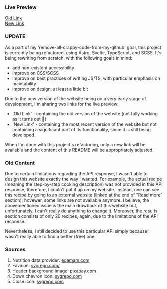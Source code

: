 ### Live Preview
[Old Link](https://kepmon.github.io/Recipe_finder/)  
[New Link](https://coruscating-toffee-43cf1a.netlify.app/)

### UPDATE
As a part of my 'remove-all-crappy-code-from-my-github' goal, this project is currently being refactored, using Astro, Svelte, TypeScript, and SCSS. It's being rewriting from scratch, with the following goals in mind:
* add non-existent accessibility
* improve on CSS/SCSS
* improve on best practices of writing JS/TS, with particular emphasis on maintability
* improve on design, at least a little bit

Due to the new version of the website being on a very early stage of development, I'm sharing two links for the live preview:
* 'Old Link' - containing the old version of the website (not fully working as it turns out 🙈)
* 'New Link' - containing the most recent version of the website but not containing a significant part of its functionality, since it is still being developed

When I'm done with this project's refactoring, only a new link will be available and the content of this README will be appropriately adjusted.

### Old Content
Due to certain limitations regarding the API response, I wasn't able to design this website exactly the way I wanted. For example, the actual recipe (meaning the step-by-step cooking description) was not provided in this API response, therefore, I couln't put it up on my website. Instead, one can see this recipe by going to an external website (linked at the end of "Read more" section); hovewer, some links are not available anymore. I believe, the abovementioned issue is the main drawback of this website but, unfortunately, I can't really do anything to change it. Moreover, the results section consists of only 20 recipes, again, due to the limitations of the API response.

Nevertheless, I still decided to use this particular API simply because I wasn't really able to find a better (free) one.

### Sources
1. Nutrition data provider: [edamam.com](https://www.edamam.com/)
2. Favicon: [svgrepo.com/](https://www.svgrepo.com/svg/276548/recipe)
3. Header background image: [pixabay.com](https://pixabay.com/)
4. Down chevron icon: [svgrepo.com](https://www.svgrepo.com/svg/158537/down-chevron)
5. Close icon: [svgrepo.com](https://www.svgrepo.com/svg/500512/close-bold)
